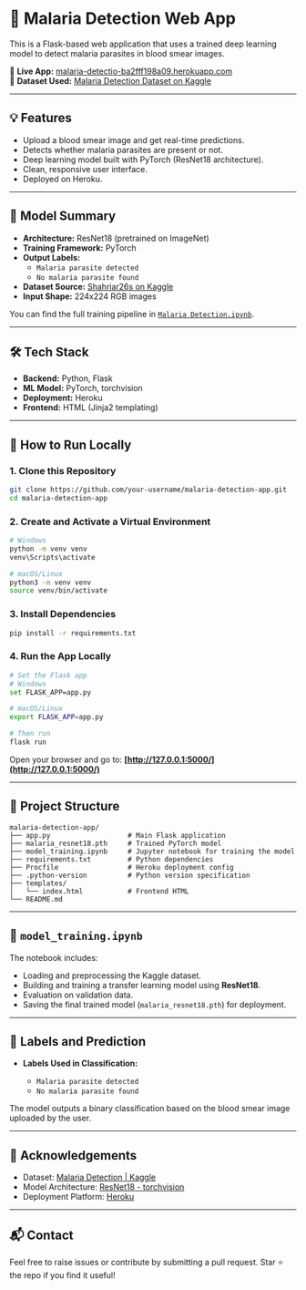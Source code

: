 # 🦠 Malaria Detection Web App

This is a Flask-based web application that uses a trained deep learning model to detect malaria parasites in blood smear images.

🔗 **Live App:** [malaria-detectio-ba2fff198a09.herokuapp.com](https://malaria-detectio-ba2fff198a09.herokuapp.com/)  
📂 **Dataset Used:** [Malaria Detection Dataset on Kaggle](https://www.kaggle.com/datasets/shahriar26s/malaria-detection/data)

---

## 💡 Features

- Upload a blood smear image and get real-time predictions.
- Detects whether malaria parasites are present or not.
- Deep learning model built with PyTorch (ResNet18 architecture).
- Clean, responsive user interface.
- Deployed on Heroku.

---

## 🧠 Model Summary

- **Architecture:** ResNet18 (pretrained on ImageNet)
- **Training Framework:** PyTorch
- **Output Labels:**
  - `Malaria parasite detected`
  - `No malaria parasite found`
- **Dataset Source:** [Shahriar26s on Kaggle](https://www.kaggle.com/datasets/shahriar26s/malaria-detection/data)
- **Input Shape:** 224x224 RGB images

You can find the full training pipeline in [`Malaria Detection.ipynb`](./model_training.ipynb).

---

## 🛠 Tech Stack

- **Backend:** Python, Flask
- **ML Model:** PyTorch, torchvision
- **Deployment:** Heroku
- **Frontend:** HTML (Jinja2 templating)

---

## 🚀 How to Run Locally

### 1. Clone this Repository

```bash
git clone https://github.com/your-username/malaria-detection-app.git
cd malaria-detection-app
````

### 2. Create and Activate a Virtual Environment

```bash
# Windows
python -m venv venv
venv\Scripts\activate

# macOS/Linux
python3 -m venv venv
source venv/bin/activate
```

### 3. Install Dependencies

```bash
pip install -r requirements.txt
```

### 4. Run the App Locally

```bash
# Set the Flask app
# Windows
set FLASK_APP=app.py

# macOS/Linux
export FLASK_APP=app.py

# Then run
flask run
```

Open your browser and go to:
**[http://127.0.0.1:5000/](http://127.0.0.1:5000/)**

---

## 📁 Project Structure

```
malaria-detection-app/
├── app.py                   # Main Flask application
├── malaria_resnet18.pth     # Trained PyTorch model
├── model_training.ipynb     # Jupyter notebook for training the model
├── requirements.txt         # Python dependencies
├── Procfile                 # Heroku deployment config
├── .python-version          # Python version specification
├── templates/
│   └── index.html           # Frontend HTML
└── README.md
```

---

## 📓 `model_training.ipynb`

The notebook includes:

* Loading and preprocessing the Kaggle dataset.
* Building and training a transfer learning model using **ResNet18**.
* Evaluation on validation data.
* Saving the final trained model (`malaria_resnet18.pth`) for deployment.

---

## 🔎 Labels and Prediction

* **Labels Used in Classification:**

  * `Malaria parasite detected`
  * `No malaria parasite found`

The model outputs a binary classification based on the blood smear image uploaded by the user.

---

## 🙏 Acknowledgements

* Dataset: [Malaria Detection | Kaggle](https://www.kaggle.com/datasets/shahriar26s/malaria-detection/data)
* Model Architecture: [ResNet18 - torchvision](https://pytorch.org/vision/stable/models.html)
* Deployment Platform: [Heroku](https://www.heroku.com)

---

## 📬 Contact

Feel free to raise issues or contribute by submitting a pull request.
Star ⭐ the repo if you find it useful!
